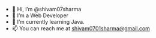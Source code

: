 - 👋 Hi, I’m @shivam07sharma
- 👀 I’m a Web Developer
- 🌱 I’m currently learning Java.
- 📫 You can reach me at shivam0701sharma@gmail.com

